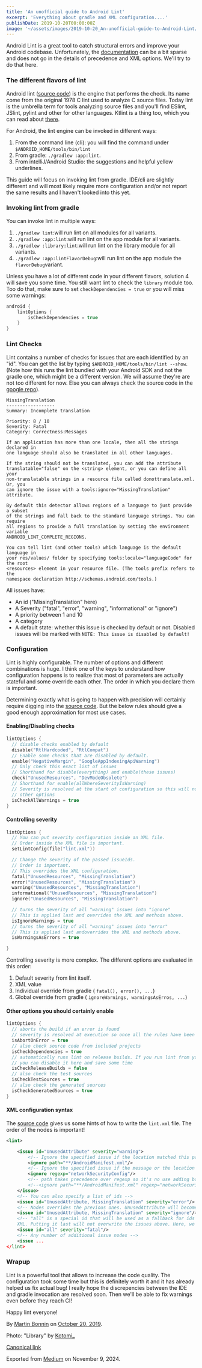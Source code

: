 ```yaml
---
title: 'An unofficial guide to Android Lint'
excerpt: 'Everything about gradle and XML configuration....'
publishDate: 2019-10-20T00:00:00Z
image: '~/assets/images/2019-10-20_An-unofficial-guide-to-Android-Lint/1*e578jPqHJsOAzKQpoq1Emw.jpeg'
---
```


Android Lint is a great tool to catch structural errors and improve your Android codebase. Unfortunately, the [documentation](https://developer.android.com/studio/write/lint) can be a bit sparse and does not go in the details of precedence and XML options. We'll try to do that here.

### The different flavors of lint

Android lint ([source code](https://android.googlesource.com/platform/tools/base.git/+/refs/heads/mirror-goog-studio-master-dev/lint)) is the engine that performs the check. Its name come from the original 1978 C lint used to analyze C source files. Today lint is the umbrella term for tools analyzing source files and you'll find ESlint, JSlint, pylint and other for other languages. Ktlint is a thing too, which you can read about [there](https://proandroiddev.com/simplify-android-kotlin-code-with-ktlint-20c702108901).

For Android, the lint engine can be invoked in different ways:

1. From the command line (cli): you will find the command under `$ANDROID_HOME/tools/bin/lint`
2. From gradle: `./gradlew :app:lint`.
3. From intelliJ/Android Studio: the suggestions and helpful yellow underlines.

This guide will focus on invoking lint from gradle. IDE/cli are slightly different and will most likely require more configuration and/or not report the same results and I haven't looked into this yet.

### Invoking lint from gradle

You can invoke lint in multiple ways:

1. `./gradlew lint`:will run lint on all modules for all variants.
2. `./gradlew :app:lint`:will run lint on the app module for all variants.
3. `./gradlew :library:lint`:will run lint on the library module for all variants.
4. `./gradlew :app:lintFlavorDebug`:will run lint on the app module the `flavorDebug`variant.

Unless you have a lot of different code in your different flavors, solution 4 will save you some time. You still want lint to check the `library` module too. Too do that, make sure to set `checkDependencies = true` or you will miss some warnings:

```kotlin
android {
    lintOptions {
        isCheckDependencies = true
    }
}
```

### Lint Checks

Lint contains a number of checks for issues that are each identified by an "id". You can get the list by typing `$ANDROID_HOME/tools/bin/lint --show`. (Note how this runs the lint bundled with your Android SDK and not the gradle one, which might be a different version. We will assume they're are not too different for now. Else you can always check the source code in the [google repo](https://android.googlesource.com/platform/tools/base.git/+/refs/heads/mirror-goog-studio-master-dev/lint/libs/lint-checks/src/main/java/com/android/tools/lint/checks/AppLinksAutoVerifyDetector.java#87)).

```
MissingTranslation
------------------
Summary: Incomplete translation

Priority: 8 / 10
Severity: Fatal
Category: Correctness:Messages

If an application has more than one locale, then all the strings declared in
one language should also be translated in all other languages.

If the string should not be translated, you can add the attribute
translatable="false" on the <string> element, or you can define all your
non-translatable strings in a resource file called donottranslate.xml. Or, you
can ignore the issue with a tools:ignore="MissingTranslation" attribute.

By default this detector allows regions of a language to just provide a subset
of the strings and fall back to the standard language strings. You can require
all regions to provide a full translation by setting the environment variable
ANDROID_LINT_COMPLETE_REGIONS.

You can tell lint (and other tools) which language is the default language in
your res/values/ folder by specifying tools:locale="languageCode" for the root
<resources> element in your resource file. (The tools prefix refers to the
namespace declaration http://schemas.android.com/tools.)
```

All issues have:

* An id ("MissingTranslation" here)
* A Severity ("fatal", "error", "warning", "informational" or "ignore")
* A priority between 1 and 10
* A category
* A default state: whether this issue is checked by default or not. Disabled issues will be marked with `NOTE: This issue is disabled by default!`

### Configuration

Lint is highly configurable. The number of options and different combinations is huge. I think one of the keys to understand how configuration happens is to realize that most of parameters are actually stateful and some override each other. The order in which you declare them is important.

Determining exactly what is going to happen with precision will certainly require digging into the [source code](https://android.googlesource.com/platform/tools/base.git/+/67138ae2588344dc333c708b61ea84c57082906c/build-system/gradle-core/src/main/java/com/android/build/gradle/internal/dsl/LintOptions.java). But the below rules should give a good enough approximation for most use cases.

#### Enabling/Disabling checks

```kotlin
lintOptions {
  // disable checks enabled by default
  disable("RtlHardcoded", "RtlCompat")
  // Enable some checks that are disabled by default.
  enable("NegativeMargin", "GoogleAppIndexingApiWarning")
  // Only check this exact list of issues
  // Shorthand for disable(everything) and enable(these issues)
  check("UnusedResources", "DevModeObsolete")
  // Shorthand for enable(allWhereSeverityIsWarning)
  // Severity is resolved at the start of configuration so this will not be affected by
  // other options
  isCheckAllWarnings = true
}
```

#### Controlling severity

```kotlin
lintOptions {
  // You can put severity configuration inside an XML file.
  // Order inside the XML file is important.
  setLintConfig(file("lint.xml"))

  // Change the severity of the passed issueIds.
  // Order is important.
  // This overrides the XML configuration.
  fatal("UnusedResources", "MissingTranslation")
  error("UnusedResources", "MissingTranslation")
  warning("UnusedResources", "MissingTranslation")
  informational("UnusedResources", "MissingTranslation")
  ignore("UnusedResources", "MissingTranslation")

  // turns the severity of all "warning" issues into "ignore"
  // This is applied last and overrides the XML and methods above.
  isIgnoreWarnings = true
  // turns the severity of all "warning" issues into "error"
  // This is applied last andoverrides the XML and methods above.
  isWarningsAsErrors = true

}
```

Controlling severity is more complex. The different options are evaluated in this order:

1. Default severity from lint itself.
2. XML value
3. Individual override from gradle ( `fatal(), error(), ...`)
4. Global override from gradle ( `ignoreWarnings, warningsAsErros, ...`)

#### Other options you should certainly enable

```kotlin
lintOptions {
  // aborts the build if an error is found
  // severity is resolved at execution so once all the rules have been processed
  isAbortOnError = true
  // also check source code from included projects
  isCheckDependencies = true
  // automatically runs lint on release builds. If you run lint from your CI
  // you can disable it here and save some time
  isCheckReleaseBuilds = false
  // also check the test sources
  isCheckTestSources = true
  // also check the generated sources
  isCheckGeneratedSources = true
}
```

#### XML configuration syntax

The [source code](https://android.googlesource.com/platform/tools/base.git/+/67138ae2588344dc333c708b61ea84c57082906c/lint/libs/lint-api/src/main/java/com/android/tools/lint/client/api/DefaultConfiguration.java) gives us some hints of how to write the `lint.xml` file. The order of the nodes is important!

```xml
<lint>

    <issue id="UnusedAttribute" severity="warning">
        <!-- Ignore the specified issue if the location matched this path -->
        <ignore path="**/AndroidManifest.xml"/>
        <!-- Ignore the specified issue if the message or the location matches the regex -->
        <ignore regexp="networkSecurityConfig"/>
        <!-- path takes precedence over regexp so it's no use adding both -->
        <!--<ignore path="**/AndroidManifest.xml" regexp="networkSecurityConfig"/>-->
    </issue>
    <!-- You can also specify a list of ids -->
    <issue id="UnusedAttribute, MissingTranslation" severity="error"/>
    <!-- Nodes overrides the previous ones. UnusedAttribute will become ignored after this -->
    <issue id="UnusedAttribute, MissingTranslation" severity="ignore"/>
    <!-- "all" is a special id that will be used as a fallback for ids that are not defined elsewhere in the
    XML. Putting it last will not overwrite the issues above. Here, we mark any unspecified issue as fatal -->
    <issue id="all" severity="fatal"/>
    <!-- Any number of additional issue nodes -->
    <issue ...
</lint>
```

### Wrapup

Lint is a powerful tool that allows to increase the code quality. The configuration took some time but this is definitely worth it and it has already helped us fix actual bug! I really hope the discrepencies between the IDE and gradle invocation are resolved soon. Then we'll be able to fix warnings even before they reach CI!

Happy lint everyone!

By [Martin Bonnin](https://medium.com/@mbonnin) on [October 20, 2019](https://medium.com/p/188c0654b29b).

Photo: "Library" by [Kotomi_](https://flic.kr/p/r4TX3R)

[Canonical link](https://medium.com/@mbonnin/an-unofficial-guide-to-android-lint-188c0654b29b)

Exported from [Medium](https://medium.com) on November 9, 2024.
